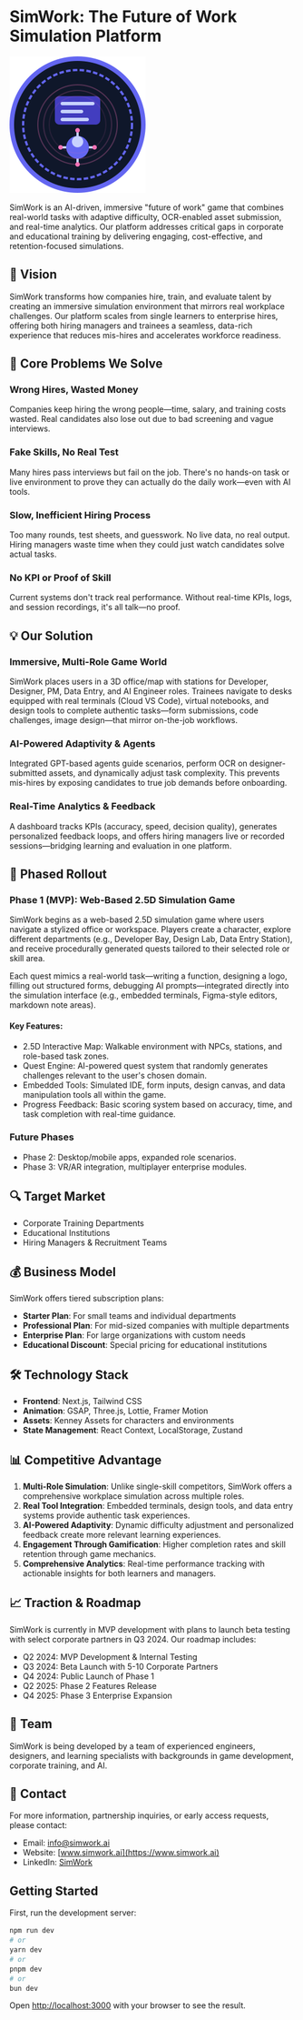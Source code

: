 # SimWork: The Future of Work Simulation Platform

![SimWork Logo](./public/logo.svg)

SimWork is an AI-driven, immersive "future of work" game that combines real-world tasks with adaptive difficulty, OCR-enabled asset submission, and real-time analytics. Our platform addresses critical gaps in corporate and educational training by delivering engaging, cost-effective, and retention-focused simulations.

## 🚀 Vision

SimWork transforms how companies hire, train, and evaluate talent by creating an immersive simulation environment that mirrors real workplace challenges. Our platform scales from single learners to enterprise hires, offering both hiring managers and trainees a seamless, data-rich experience that reduces mis-hires and accelerates workforce readiness.

## 🎯 Core Problems We Solve

### Wrong Hires, Wasted Money
Companies keep hiring the wrong people—time, salary, and training costs wasted. Real candidates also lose out due to bad screening and vague interviews.

### Fake Skills, No Real Test
Many hires pass interviews but fail on the job. There's no hands-on task or live environment to prove they can actually do the daily work—even with AI tools.

### Slow, Inefficient Hiring Process
Too many rounds, test sheets, and guesswork. No live data, no real output. Hiring managers waste time when they could just watch candidates solve actual tasks.

### No KPI or Proof of Skill
Current systems don't track real performance. Without real-time KPIs, logs, and session recordings, it's all talk—no proof.

## 💡 Our Solution

### Immersive, Multi-Role Game World
SimWork places users in a 3D office/map with stations for Developer, Designer, PM, Data Entry, and AI Engineer roles. Trainees navigate to desks equipped with real terminals (Cloud VS Code), virtual notebooks, and design tools to complete authentic tasks—form submissions, code challenges, image design—that mirror on-the-job workflows.

### AI-Powered Adaptivity & Agents
Integrated GPT-based agents guide scenarios, perform OCR on designer-submitted assets, and dynamically adjust task complexity. This prevents mis-hires by exposing candidates to true job demands before onboarding.

### Real-Time Analytics & Feedback
A dashboard tracks KPIs (accuracy, speed, decision quality), generates personalized feedback loops, and offers hiring managers live or recorded sessions—bridging learning and evaluation in one platform.

## 🧩 Phased Rollout

### Phase 1 (MVP): Web-Based 2.5D Simulation Game
SimWork begins as a web-based 2.5D simulation game where users navigate a stylized office or workspace. Players create a character, explore different departments (e.g., Developer Bay, Design Lab, Data Entry Station), and receive procedurally generated quests tailored to their selected role or skill area.

Each quest mimics a real-world task—writing a function, designing a logo, filling out structured forms, debugging AI prompts—integrated directly into the simulation interface (e.g., embedded terminals, Figma-style editors, markdown note areas).

#### Key Features:
- 2.5D Interactive Map: Walkable environment with NPCs, stations, and role-based task zones.
- Quest Engine: AI-powered quest system that randomly generates challenges relevant to the user's chosen domain.
- Embedded Tools: Simulated IDE, form inputs, design canvas, and data manipulation tools all within the game.
- Progress Feedback: Basic scoring system based on accuracy, time, and task completion with real-time guidance.

### Future Phases
- Phase 2: Desktop/mobile apps, expanded role scenarios.
- Phase 3: VR/AR integration, multiplayer enterprise modules.

## 🔍 Target Market

- Corporate Training Departments
- Educational Institutions
- Hiring Managers & Recruitment Teams

## 💰 Business Model

SimWork offers tiered subscription plans:

- **Starter Plan**: For small teams and individual departments
- **Professional Plan**: For mid-sized companies with multiple departments
- **Enterprise Plan**: For large organizations with custom needs
- **Educational Discount**: Special pricing for educational institutions

## 🛠️ Technology Stack

- **Frontend**: Next.js, Tailwind CSS
- **Animation**: GSAP, Three.js, Lottie, Framer Motion
- **Assets**: Kenney Assets for characters and environments
- **State Management**: React Context, LocalStorage, Zustand

## 📊 Competitive Advantage

1. **Multi-Role Simulation**: Unlike single-skill competitors, SimWork offers a comprehensive workplace simulation across multiple roles.
2. **Real Tool Integration**: Embedded terminals, design tools, and data entry systems provide authentic task experiences.
3. **AI-Powered Adaptivity**: Dynamic difficulty adjustment and personalized feedback create more relevant learning experiences.
4. **Engagement Through Gamification**: Higher completion rates and skill retention through game mechanics.
5. **Comprehensive Analytics**: Real-time performance tracking with actionable insights for both learners and managers.

## 📈 Traction & Roadmap

SimWork is currently in MVP development with plans to launch beta testing with select corporate partners in Q3 2024. Our roadmap includes:

- Q2 2024: MVP Development & Internal Testing
- Q3 2024: Beta Launch with 5-10 Corporate Partners
- Q4 2024: Public Launch of Phase 1
- Q2 2025: Phase 2 Features Release
- Q4 2025: Phase 3 Enterprise Expansion

## 👥 Team

SimWork is being developed by a team of experienced engineers, designers, and learning specialists with backgrounds in game development, corporate training, and AI.

## 📧 Contact

For more information, partnership inquiries, or early access requests, please contact:

- Email: info@simwork.ai
- Website: [www.simwork.ai](https://www.simwork.ai)
- LinkedIn: [SimWork](https://www.linkedin.com/company/simwork)

## Getting Started

First, run the development server:

```bash
npm run dev
# or
yarn dev
# or
pnpm dev
# or
bun dev
```

Open [http://localhost:3000](http://localhost:3000) with your browser to see the result.
